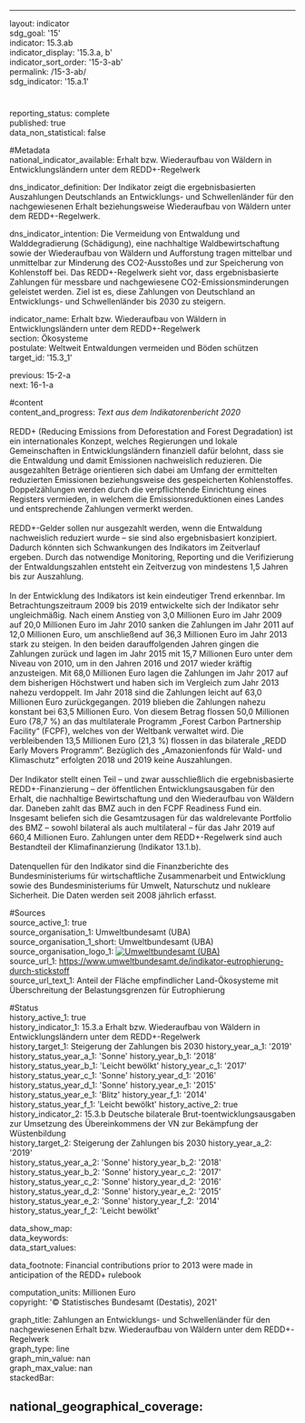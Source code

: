 ---

layout: indicator    
sdg_goal: '15'    
indicator: 15.3.ab    
indicator_display: '15.3.a, b'    
indicator_sort_order: '15-3-ab'    
permalink: /15-3-ab/    
sdg_indicator: '15.a.1'    

#    
reporting_status: complete    
published: true    
data_non_statistical: false    


#Metadata    
national_indicator_available: Erhalt bzw. Wiederaufbau von Wäldern in Entwicklungsländern unter dem REDD+-Regelwerk    
    
dns_indicator_definition: Der Indikator zeigt die ergebnisbasierten Auszahlungen Deutschlands an Entwicklungs- und Schwellenländer für den nachgewiesenen Erhalt beziehungsweise Wiederaufbau von Wäldern unter dem REDD+-Regelwerk.    
    
dns_indicator_intention: Die Vermeidung von Entwaldung und Walddegradierung (Schädigung), eine nachhaltige Waldbewirtschaftung sowie der Wiederaufbau von Wäldern und Aufforstung tragen mittelbar und unmittelbar zur Minderung des CO2-Ausstoßes und zur Speicherung von Kohlenstoff bei. Das REDD+-Regelwerk sieht vor, dass ergebnisbasierte Zahlungen für messbare und nachgewiesene CO2-Emissionsminderungen geleistet werden. Ziel ist es, diese Zahlungen von Deutschland an Entwicklungs- und Schwellenländer bis 2030 zu steigern.    
    
indicator_name: Erhalt bzw. Wiederaufbau von Wäldern in Entwicklungsländern unter dem REDD+-Regelwerk    
section: Ökosysteme    
postulate: Weltweit Entwaldungen vermeiden und Böden schützen    
target_id: '15.3_1'    
    
previous: 15-2-a    
next: 16-1-a    
    
#content    
content_and_progress: <i> Text aus dem Indikatorenbericht 2020</i><br><br>REDD+ (Reducing Emissions from Deforestation and Forest Degradation) ist ein internationales Konzept, welches Regierungen und lokale Gemeinschaften in Entwicklungsländern finanziell dafür belohnt, dass sie die Entwaldung und damit Emissionen nachweislich reduzieren. Die ausgezahlten Beträge orientieren sich dabei am Umfang der ermittelten reduzierten Emissionen beziehungsweise des gespeicherten Kohlenstoffes. Doppelzählungen werden durch die verpflichtende Einrichtung eines Registers vermieden, in welchem die Emissionsreduktionen eines Landes und entsprechende Zahlungen vermerkt werden.<br><br>REDD+-Gelder sollen nur ausgezahlt werden, wenn die Entwaldung nachweislich reduziert wurde – sie sind also ergebnisbasiert konzipiert. Dadurch könnten sich Schwankungen des Indikators im Zeitverlauf ergeben. Durch das notwendige Monitoring, Reporting und die Verifizierung der Entwaldungszahlen entsteht ein Zeitverzug von mindestens 1,5 Jahren bis zur Auszahlung.<br><br>In der Entwicklung des Indikators ist kein eindeutiger Trend erkennbar. Im Betrachtungszeitraum 2009 bis 2019 entwickelte sich der Indikator sehr ungleichmäßig. Nach einem Anstieg von 3,0 Millionen Euro im Jahr 2009 auf 20,0 Millionen Euro im Jahr 2010 sanken die Zahlungen im Jahr 2011 auf 12,0 Millionen Euro, um anschließend auf 36,3 Millionen Euro im Jahr 2013 stark zu steigen. In den beiden darauffolgenden Jahren gingen die Zahlungen zurück und lagen im Jahr 2015 mit 15,7 Millionen Euro unter dem Niveau von 2010, um in den Jahren 2016 und 2017 wieder kräftig anzusteigen. Mit 68,0 Millionen Euro lagen die Zahlungen im Jahr 2017 auf dem bisherigen Höchstwert und haben sich im Vergleich zum Jahr 2013 nahezu verdoppelt. Im Jahr 2018 sind die Zahlungen leicht auf 63,0 Millionen Euro zurückgegangen. 2019 blieben die Zahlungen nahezu konstant bei 63,5 Millionen Euro. Von diesem Betrag flossen 50,0 Millionen Euro (78,7 %) an das multilaterale Programm „Forest Carbon Partnership Facility“ (FCPF), welches von der Weltbank verwaltet wird. Die verbleibenden 13,5 Millionen Euro (21,3 %) flossen in das bilaterale „REDD Early Movers Programm“. Bezüglich des „Amazonienfonds für Wald- und Klimaschutz“ erfolgten 2018 und 2019 keine Auszahlungen.<br><br>Der Indikator stellt einen Teil – und zwar ausschließlich die ergebnisbasierte REDD+-Finanzierung – der öffentlichen Entwicklungsausgaben für den Erhalt, die nachhaltige Bewirtschaftung und den Wiederaufbau von Wäldern dar. Daneben zahlt das BMZ auch in den FCPF Readiness Fund ein. Insgesamt beliefen sich die Gesamtzusagen für das waldrelevante Portfolio des BMZ – sowohl bilateral als auch multilateral – für das Jahr 2019 auf 660,4 Millionen Euro. Zahlungen unter dem REDD+-Regelwerk sind auch Bestandteil der Klimafinanzierung (Indikator 13.1.b).<br><br>Datenquellen für den Indikator sind die Finanzberichte des Bundesministeriums für wirtschaftliche Zusammenarbeit und Entwicklung sowie des Bundesministeriums für Umwelt, Naturschutz und nukleare Sicherheit. Die Daten werden seit 2008 jährlich erfasst.    
    
#Sources    
source_active_1: true                    
source_organisation_1: Umweltbundesamt (UBA)                    
source_organisation_1_short: Umweltbundesamt (UBA)                    
source_organisation_logo_1: <a href="https://www.umweltbundesamt.de/"><img src="https://g205sdgs.github.io/sdg-indicators/public/logos/uba.png" alt=" Umweltbundesamt (UBA)" title="Klicken Sie hier um zu der Homepage der Organisation zu gelangen" /></a>                    
source_url_1: https://www.umweltbundesamt.de/indikator-eutrophierung-durch-stickstoff                        
source_url_text_1: Anteil der Fläche empfindlicher Land-Ökosysteme mit Überschreitung der Belastungsgrenzen für Eutrophierung                        
    
#Status    
history_active_1: true                    
history_indicator_1: 15.3.a Erhalt bzw. Wiederaufbau von Wäldern in Entwicklungsländern unter dem REDD+-Regelwerk                    
history_target_1:  Steigerung der Zahlungen bis 2030
history_year_a_1: '2019'                            
history_status_year_a_1: 'Sonne'
history_year_b_1: '2018'                            
history_status_year_b_1: 'Leicht bewölkt'
history_year_c_1: '2017'                            
history_status_year_c_1: 'Sonne'
history_year_d_1: '2016'                            
history_status_year_d_1: 'Sonne'
history_year_e_1: '2015'                            
history_status_year_e_1: 'Blitz'
history_year_f_1: '2014'                            
history_status_year_f_1: 'Leicht bewölkt'
history_active_2: true                    
history_indicator_2: 15.3.b Deutsche bilaterale Brut-toentwicklungsausgaben zur Umsetzung des Übereinkommens der VN  zur Bekämpfung der Wüstenbildung                    
history_target_2:  Steigerung der Zahlungen bis 2030
history_year_a_2: '2019'                            
history_status_year_a_2: 'Sonne'
history_year_b_2: '2018'                            
history_status_year_b_2: 'Sonne'
history_year_c_2: '2017'                            
history_status_year_c_2: 'Sonne'
history_year_d_2: '2016'                            
history_status_year_d_2: 'Sonne'
history_year_e_2: '2015'                            
history_status_year_e_2: 'Sonne'
history_year_f_2: '2014'                            
history_status_year_f_2: 'Leicht bewölkt'    

data_show_map:     
data_keywords:    
data_start_values:     
    
data_footnote: Financial contributions prior to 2013 were made in anticipation of the REDD+ rulebook    
    
computation_units: Millionen Euro    
copyright: '&copy; Statistisches Bundesamt (Destatis), 2021'
    
graph_title: Zahlungen an Entwicklungs- und Schwellenländer für den nachgewiesenen Erhalt bzw. Wiederaufbau von Wäldern unter dem REDD+-Regelwerk    
graph_type: line    
graph_min_value: nan    
graph_max_value: nan    
stackedBar:    

national_geographical_coverage:     
---    